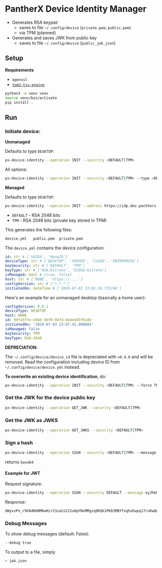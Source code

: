 # PantherX Device Identity Manager

- Generates RSA keypair
   - saves to file `~/.config/device` (`private.pem`, `public.pem`)
   - via TPM (planned)
- Generates and saves JWK from public key
   - saves to file `~/.config/device` (`public_jwk.json`)

## Setup

**Requirements**

- `openssl`
- [`tpm2-tss-engine`](https://github.com/tpm2-software/tpm2-tss-engine)

```bash
python3 -m venv venv
source venv/bin/activate
pip install .
```

## Run

### Initiate device:

**Unmanaged**

Defaults to _type_ `DESKTOP`:

```bash
px-device-identity --operation INIT --security <DEFAULT|TPM>
```

All options:

```bash
px-device-identity --operation INIT --security <DEFAULT|TPM> --type <DESKTOP|SERVER|CLOUD|ENTERPRISE>
```

**Managed**

Defaults to _type_ `DESKTOP`:

```bash
px-device-identity --operation INIT --address https://idp.dev.pantherx.dev --security <DEFAULT|TPM> # --type <DESKTOP|SERVER|CLOUD|ENTERPRISE>
```

- `DEFAULT` - RSA 2048 bits
- `TPM` - RSA 2048 bits (private key stored in TPM)

This generates the following files:

```bash
device.yml   public.pem  private.pem
```

The `device.yml` contains the device configuration:

```yml
id: str # ['UUID4', 'NanoID']
deviceType: str # ['DESKTOP', 'SERVER', 'CLOUD', 'ENTERPRISE']
keySecurity: str # ['DEFAULT', 'TPM']
keyType: str # ['RSA:bitrate', 'ECDSA:bitrate']
isManaged: bool # [true, false]
host: str # ['NONE', 'https://....']
configVersion: str # ['*.*.*']
initiatedOn: dateTime # ['2020-07-03 23:02:36.733746']
```

Here's an example for an unmanaged desktop (basically a home user):

```yml
configVersion: 0.0.1
deviceType: DESKTOP
host: NONE
id: 99fa5f7e-e68d-4bf0-947d-8e4e485f61dd
initiatedOn: '2020-07-03 23:07:41.008684'
isManaged: false
keySecurity: TPM
keyType: RSA:2048
```

**DEPRECIATION**:

The `~/.config/device/device_id` file is depreciated with `v0.4.0` and will be removed. Read the configuration including device ID from `~/.config/device/device.yml` instead.

**To overwrite an existing device identification**, do:

```bash
px-device-identity --operation INIT --security <DEFAULT|TPM> --force TRUE
```

### Get the JWK for the device public key

```bash
px-device-identity --operation GET_JWK --security <DEFAULT|TPM>
```

### Get the JWK as JWKS

```bash
px-device-identity --operation GET_JWKS --security <DEFAULT|TPM>
```

### Sign a hash

```bash
px-device-identity --operation SIGN --security <DEFAULT|TPM> --message <HASH>
```

returns `base64`

#### Example for JWT

Request signature:

```bash
px-device-identity --operation SIGN --security DEFAULT --message eyJhbGciOiAiUlMyNTYiLCAidHlwZSI6ICJKV1QifQ.eyJhcHBfaWQiOiAiYzNlZmMzYTYtZGE1MS00N2IwLWFiNTYtOTA4MjRkYTFmNDNmIn0
```

Response:

```bash
UWyxzPn_r9VAdKH0MKwHirI3saCn21IuHpYNxMMgzq0KQk1PK83MBYTxqhnEwpq17ruKwQehhXb5bPg4Z9XF6a_dotdyZ8gYlrOefyBPBD712k0gPFOmf0KtJn6jYaR10lPbRyKI-fo21sb-0COp7Sb62rwNPv43tABiFD5C7mltYlH2EF2lN58uDytQypUCToWSapcRgfO9L5NCGShsjubBKkoLjzrP4qPC-AB8-EQx8jCm2hzy0dPg0GtppG1ZnLzeB0g2Vt4dFH21bjVO4o97CNb95PP6pZhNdqOq5LjsTfS6CbFi3h5bXHQQN_VU2mjq_E_5_QDeH8SAAFW-2g
```

### Debug Messages

To show debug messages (default: False):

```bash
--debug true
```

To output to a file, simply

```bash
> jwk.json
```